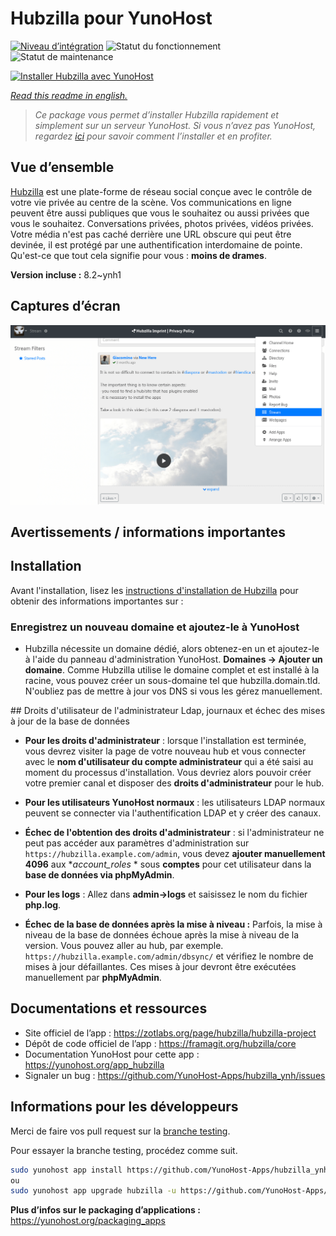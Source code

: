 <!--
N.B.: This README was automatically generated by https://github.com/YunoHost/apps/tree/master/tools/README-generator
It shall NOT be edited by hand.
-->

# Hubzilla pour YunoHost

[![Niveau d’intégration](https://dash.yunohost.org/integration/hubzilla.svg)](https://dash.yunohost.org/appci/app/hubzilla) ![Statut du fonctionnement](https://ci-apps.yunohost.org/ci/badges/hubzilla.status.svg) ![Statut de maintenance](https://ci-apps.yunohost.org/ci/badges/hubzilla.maintain.svg)

[![Installer Hubzilla avec YunoHost](https://install-app.yunohost.org/install-with-yunohost.svg)](https://install-app.yunohost.org/?app=hubzilla)

*[Read this readme in english.](./README.md)*

> *Ce package vous permet d’installer Hubzilla rapidement et simplement sur un serveur YunoHost.
Si vous n’avez pas YunoHost, regardez [ici](https://yunohost.org/#/install) pour savoir comment l’installer et en profiter.*

## Vue d’ensemble

[Hubzilla](https://hub.libranet.de/directory?f=&global=1&pubforums=1) est une plate-forme de réseau social conçue avec le contrôle de votre vie privée au centre de la scène. Vos communications en ligne peuvent être aussi publiques que vous le souhaitez ou aussi privées que vous le souhaitez. Conversations privées, photos privées, vidéos privées. Votre média n'est pas caché derrière une URL obscure qui peut être devinée, il est protégé par une authentification interdomaine de pointe. Qu'est-ce que tout cela signifie pour vous : **moins de drames**.


**Version incluse :** 8.2~ynh1

## Captures d’écran

![Capture d’écran de Hubzilla](./doc/screenshots/hubzilla-1.png)

## Avertissements / informations importantes

## Installation
Avant l'installation, lisez les [instructions d'installation de Hubzilla](https://framagit.org/hubzilla/core/blob/master/install/INSTALL.txt) pour obtenir des informations importantes sur :

### Enregistrez un nouveau domaine et ajoutez-le à YunoHost
- Hubzilla nécessite un domaine dédié, alors obtenez-en un et ajoutez-le à l'aide du panneau d'administration YunoHost. **Domaines -> Ajouter un domaine**. Comme Hubzilla utilise le domaine complet et est installé à la racine, vous pouvez créer un sous-domaine tel que hubzilla.domain.tld. N'oubliez pas de mettre à jour vos DNS si vous les gérez manuellement.

## Droits d'utilisateur de l'administrateur Ldap, journaux et échec des mises à jour de la base de données

- **Pour les droits d'administrateur** : lorsque l'installation est terminée, vous devrez visiter la page de votre nouveau hub et vous connecter avec le **nom d'utilisateur du compte administrateur** qui a été saisi au moment du processus d'installation. Vous devriez alors pouvoir créer votre premier canal et disposer des **droits d'administrateur** pour le hub.

- **Pour les utilisateurs YunoHost normaux** : les utilisateurs LDAP normaux peuvent se connecter via l'authentification LDAP et y créer des canaux.

- **Échec de l'obtention des droits d'administrateur** : si l'administrateur ne peut pas accéder aux paramètres d'administration sur `https://hubzilla.example.com/admin`, vous devez **ajouter manuellement 4096** aux **account_roles* * sous **comptes** pour cet utilisateur dans la **base de données via phpMyAdmin**.

- **Pour les logs** : Allez dans **admin->logs** et saisissez le nom du fichier **php.log**.

- **Échec de la base de données après la mise à niveau :** Parfois, la mise à niveau de la base de données échoue après la mise à niveau de la version. Vous pouvez aller au hub, par exemple. `https://hubzilla.example.com/admin/dbsync/` et vérifiez le nombre de mises à jour défaillantes. Ces mises à jour devront être exécutées manuellement par **phpMyAdmin**.

## Documentations et ressources

* Site officiel de l’app : <https://zotlabs.org/page/hubzilla/hubzilla-project>
* Dépôt de code officiel de l’app : <https://framagit.org/hubzilla/core>
* Documentation YunoHost pour cette app : <https://yunohost.org/app_hubzilla>
* Signaler un bug : <https://github.com/YunoHost-Apps/hubzilla_ynh/issues>

## Informations pour les développeurs

Merci de faire vos pull request sur la [branche testing](https://github.com/YunoHost-Apps/hubzilla_ynh/tree/testing).

Pour essayer la branche testing, procédez comme suit.

``` bash
sudo yunohost app install https://github.com/YunoHost-Apps/hubzilla_ynh/tree/testing --debug
ou
sudo yunohost app upgrade hubzilla -u https://github.com/YunoHost-Apps/hubzilla_ynh/tree/testing --debug
```

**Plus d’infos sur le packaging d’applications :** <https://yunohost.org/packaging_apps>